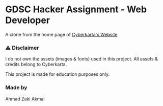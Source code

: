# GDSC Hacker Assignment - Web Developer

A clone from the home page of [Cyberkarta's Website](https://www.cyberkarta.com)

### ⚠ Disclaimer

I do not own the assets (images & fonts) used in this project. All assets & credits belong to Cyberkarta. 

This project is made for education purposes only.

### Made by 

Ahmad Zaki Akmal
